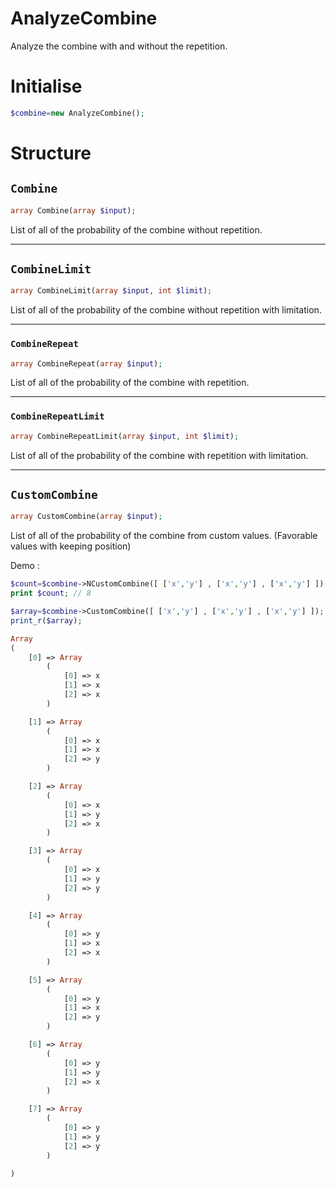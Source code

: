 # AnalyzeCombine

Analyze the combine with and without the repetition.

# Initialise

```php
$combine=new AnalyzeCombine();
```

# Structure

## `Combine`

```php
array Combine(array $input);
```

List of all of the probability of the combine without repetition.

------------

## `CombineLimit`

```php
array CombineLimit(array $input, int $limit);
```

List of all of the probability of the combine without repetition with limitation.

------------

### `CombineRepeat`

```php
array CombineRepeat(array $input);
```

List of all of the probability of the combine with repetition.

------------

### `CombineRepeatLimit`

```php
array CombineRepeatLimit(array $input, int $limit);
```

List of all of the probability of the combine with repetition with limitation.

------------


## `CustomCombine`

```php
array CustomCombine(array $input);
```

List of all of the probability of the combine from custom values. (Favorable values with keeping position)

Demo :

```php
$count=$combine->NCustomCombine([ ['x','y'] , ['x','y'] , ['x','y'] ]);
print $count; // 8
```

```php
$array=$combine->CustomCombine([ ['x','y'] , ['x','y'] , ['x','y'] ]);
print_r($array);
```

```php
Array
(
    [0] => Array
        (
            [0] => x
            [1] => x
            [2] => x
        )

    [1] => Array
        (
            [0] => x
            [1] => x
            [2] => y
        )

    [2] => Array
        (
            [0] => x
            [1] => y
            [2] => x
        )

    [3] => Array
        (
            [0] => x
            [1] => y
            [2] => y
        )

    [4] => Array
        (
            [0] => y
            [1] => x
            [2] => x
        )

    [5] => Array
        (
            [0] => y
            [1] => x
            [2] => y
        )

    [6] => Array
        (
            [0] => y
            [1] => y
            [2] => x
        )

    [7] => Array
        (
            [0] => y
            [1] => y
            [2] => y
        )

)
```
